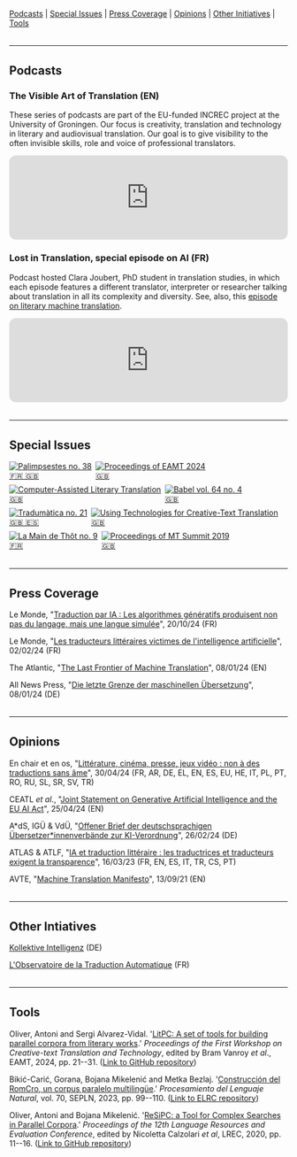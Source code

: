 <a href="https://ctttn.github.io/resources.html#podcasts" target="_self">Podcasts</a> | <a href="https://ctttn.github.io/resources.html#issues" target="_self">Special Issues</a> | <a href="https://ctttn.github.io/resources.html#press" target="_self">Press Coverage</a> | <a href="https://ctttn.github.io/resources.html#opinions" target="_self">Opinions</a> | <a href="https://ctttn.github.io/resources.html#initiatives" target="_self">Other Initiatives</a> | <a href="https://ctttn.github.io/resources.html#tools" target="_self">Tools</a>

<hr style="boder-top:solid #eff0f1;height:1px;margin-top: 2rem;margin-bottom:2rem;">

<h2 id="podcasts">Podcasts</h2>

### The Visible Art of Translation (EN)

These series of podcasts are part of the EU-funded INCREC project at the University of Groningen. Our focus is creativity, translation and technology in literary and audiovisual translation. Our goal is to give visibility to the often invisible skills, role and voice of professional translators.

<iframe style="border-radius:12px" src="https://open.spotify.com/embed/show/2Xk77k65qkcFhV6eI4ts8F?utm_source=generator&theme=0" width="100%" height="152" frameBorder="0" allowfullscreen="" allow="autoplay; clipboard-write; encrypted-media; fullscreen; picture-in-picture" loading="lazy"></iframe>

### Lost in Translation, special episode on AI (FR)

Podcast hosted Clara Joubert, PhD student in translation studies, in which each episode features a different translator, interpreter or researcher talking about translation in all its complexity and diversity. See, also, this [episode on literary machine translation](https://open.spotify.com/episode/07mfd7MYH2F0m2mOOISgop?si=904340ad27234714).

<iframe style="border-radius:12px" src="https://open.spotify.com/embed/episode/3UTIPjkoytvNThRes5gmlf?utm_source=generator&theme=0" width="100%" height="152" frameBorder="0" allowfullscreen="" allow="autoplay; clipboard-write; encrypted-media; fullscreen; picture-in-picture" loading="lazy"></iframe>

<hr style="boder-top:solid #eff0f1;height:1px;margin-top: 2rem;margin-bottom:2rem;">

<h2 id="issues">Special Issues</h2>

<div style="display:flex;gap:.5em;flex-wrap:wrap;">
  <div class="issue-container">
    <a href="https://doi.org/10.4000/12spg">
      <img src="assets/img/palimpsestes_38_2024.jpg" alt="Palimpsestes no. 38" class="issue">
      <div class="issue-middle"><div class="issue-text">🇫🇷 🇬🇧</div></div>
    </a>
  </div>
  <div class="issue-container">
    <a href="https://ctt2024.ccl.kuleuven.be/home">
      <img src="assets/img/ctt_2024.jpg" alt="Proceedings of EAMT 2024" class="issue">
      <div class="issue-middle"><div class="issue-text">🇬🇧</div></div>
    </a>
  </div>
  <div class="issue-container">
    <a href="https://doi.org/10.4324/9781003357391">
      <img src="assets/img/calt_2024.jpg" alt="Computer-Assisted Literary Translation" class="issue">
      <div class="issue-middle"><div class="issue-text">🇬🇧</div></div>
    </a>
  </div>
  <div class="issue-container">
    <a href="https://doi.org/10.1075/babel.69.4">
      <img src="assets/img/babel_69_4_2023.jpg" alt="Babel vol. 64 no. 4" class="issue">
      <div class="issue-middle"><div class="issue-text">🇬🇧</div></div>
    </a>
  </div>
  <div class="issue-container">
    <a href="https://revistes.uab.cat/tradumatica/issue/view/n21">
      <img src="assets/img/tradumatica_21_2023.jpg" alt="Tradumàtica no. 21" class="issue">
      <div class="issue-middle"><div class="issue-text">🇬🇧 🇪🇸</div></div>
    </a>
  </div>
  <div class="issue-container">
    <a href="https://doi.org/10.4324/9781003094159">
      <img src="assets/img/utctt_2022.jpg" alt="Using Technologies for Creative-Text Translation" class="issue">
      <div class="issue-middle"><div class="issue-text">🇬🇧</div></div>
    </a>
  </div>
  <div class="issue-container">
    <a href="https://interfas.univ-tlse2.fr/lamaindethot/899">
      <img src="assets/img/lamaindethot_9_2021.jpg" alt="La Main de Thôt no. 9" class="issue">
      <div class="issue-middle"><div class="issue-text">🇫🇷</div></div>
    </a>
  </div>
  <div class="issue-container">
    <a href="https://aclanthology.org/volumes/W19-73/">
      <img src="assets/img/mtsummit_2019.jpg" alt="Proceedings of MT Summit 2019" class="issue">
      <div class="issue-middle"><div class="issue-text">🇬🇧</div></div>
    </a>
  </div>
</div>

<hr style="boder-top:solid #eff0f1;height:1px;margin-top: 2rem;margin-bottom:2rem;">

<h2 id="press">Press Coverage</h2>

Le Monde, "[Traduction par IA&nbsp;: Les algorithmes génératifs produisent non pas du langage, mais une langue simulée](https://www.lemonde.fr/idees/article/2024/10/20/traduction-par-ia-les-algorithmes-generatifs-produisent-non-pas-du-langage-mais-une-langue-simulee_6356421_3232.html)", 20/10/24 (FR)

Le Monde, "[Les traducteurs littéraires victimes de l'intelligence artificielle](https://www.lemonde.fr/economie/article/2024/02/02/les-traducteurs-litteraires-victimes-de-l-intelligence-artificielle_6214361_3234.html)", 02/02/24 (FR)

The Atlantic, "[The Last Frontier of Machine Translation](https://www.theatlantic.com/technology/archive/2024/01/literary-translation-artificial-intelligence/677038/)", 08/01/24 (EN)

All News Press, "[Die letzte Grenze der maschinellen Übersetzung](https://allnewspress.com/deutsch/die-letzte-grenze-der-maschinellen-ubersetzung/)", 08/01/24 (DE)

<hr style="boder-top:solid #eff0f1;height:1px;margin-top: 2rem;margin-bottom:2rem;">

<h2 id="opinions">Opinions</h2>

En chair et en os, "[Littérature, cinéma, presse, jeux vidéo&nbsp;: non à des traductions sans âme](https://enchairetenos.org/)", 30/04/24 (FR, AR, DE, EL, EN, ES, EU, HE, IT, PL, PT, RO, RU, SL, SR, SV, TR)

CEATL *et al*., "[Joint Statement on Generative Artificial Intelligence and the EU AI Act](https://europeanwriterscouncil.eu/240425_cwos_jointstatement_ai-act/)", 25/04/24 (EN)

A&#42;dS, IGÜ &amp; VdÜ, "[Offener Brief der deutschsprachigen Übersetzer&#42;innenverbände zur KI-Verordnung](https://literaturuebersetzer.de/aktuelles/offener-brief-ki/)", 26/02/24 (DE)

ATLAS &amp; ATLF, "[IA et traduction littéraire&nbsp;: les traductrices et traducteurs exigent la transparence](https://www.atlas-citl.org/tribune-ia/)", 16/03/23 (FR, EN, ES, IT, TR, CS, PT)

AVTE, "[Machine Translation Manifesto](https://avteurope.eu/2021/09/13/press-release-avte-manifesto-on-machine-translation/)", 13/09/21 (EN)

<hr style="boder-top:solid #eff0f1;height:1px;margin-top: 2rem;margin-bottom:2rem;">

<h2 id="initiatives">Other Intiatives</h2>

[Kollektive Intelligenz](https://kollektive-intelligenz.de/) (DE)

[L'Observatoire de la Traduction Automatique](https://www.atlas-citl.org/lobservatoire-de-la-traduction-automatique/) (FR)

<hr style="boder-top:solid #eff0f1;height:1px;margin-top: 2rem;margin-bottom:2rem;">

<h2 id="tools">Tools</h2>

Oliver, Antoni and Sergi Alvarez-Vidal. '[LitPC: A set of tools for building parallel corpora from literary works](https://aclanthology.org/2024.ctt-1.3/).' *Proceedings of the First Workshop on Creative-text Translation and Technology*, edited by Bram Vanroy *et al*., EAMT, 2024, pp. 21--31. ([Link to GitHub repository](https://github.com/aoliverg/litpc))

Bikić-Carić, Gorana, Bojana Mikelenić and Metka Bezlaj. '[Construcción del RomCro, un corpus paralelo multilingüe](http://journal.sepln.org/sepln/ojs/ojs/index.php/pln/article/view/6482).' *Procesamiento del Lenguaje Natural*, vol. 70, SEPLN, 2023, pp. 99--110. ([Link to ELRC repository](https://elrc-share.eu/repository/browse/romance-croatian-parallel-corpus/a252399e71be11ed9c1a00155d026706a8dce436b50d49adaffabdaee111e500/))

Oliver, Antoni and Bojana Mikelenić. '[ReSiPC: a Tool for Complex Searches in Parallel Corpora](https://aclanthology.org/2020.lrec-1.869/).' *Proceedings of the 12th Language Resources and Evaluation Conference*, edited by Nicoletta Calzolari *et al*, LREC, 2020, pp. 11--16. ([Link to GitHub repository](https://github.com/aoliverg/ReSiPC))
